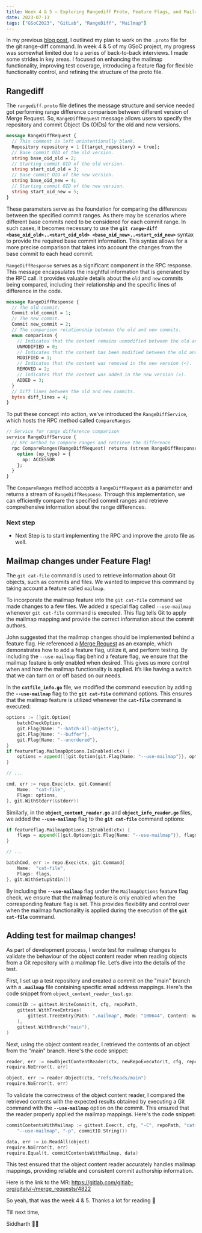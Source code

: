 ```yaml
---
title: Week 4 & 5 — Exploring Rangediff Proto, Feature Flags, and Mailmap Changes!
date: 2023-07-13
tags: ["GSoC2023", "GitLab", "RangeDiff", "Mailmap"]
---
```


In my previous [blog post](https://siddharthasthana.dev/blog/week%202%20&%203%20%E2%80%94%20taking%20first%20steps%E2%80%A6%20understanding%20and%20ca427f98363c4b87a1987f2f8e60f2f5/), I outlined my plan to work on the `.proto` file for the git range-diff command. In week 4 & 5 of my GSoC project, my progress was somewhat limited due to a series of back-to-back interviews. I made some strides in key areas. I focused on enhancing the mailmap functionality, improving test coverage, introducing a feature flag for flexible functionality control, and refining the structure of the proto file.

## Rangediff

The `rangediff.proto` file defines the message structure and service needed got performing range difference comparison between different version of Merge Request. So, `RangeDiffRequest` message allows users to specify the repository and commit Object IDs (OIDs) for the old and new versions. 

```protobuf
message RangeDiffRequest {
  // This comment is left unintentionally blank.
  Repository repository = 1 [(target_repository) = true];
  // Base commit OID of the old version.
  string base_oid_old = 2;
  // Starting commit OID of the old version.
  string start_oid_old = 3;
  // Base commit OID of the new version.
  string base_oid_new = 4;
  // Starting commit OID of the new version.
  string start_oid_new = 5;
}
```

These parameters serve as the foundation for comparing the differences between the specified commit ranges. As there may be scenarios where different base commits need to be considered for each commit range. In such cases, it becomes necessary to use the **`git range-diff <base_oid_old>..<start_oid_old> <base_oid_new>..<start_oid_new>`** syntax to provide the required base commit information. This syntax allows for a more precise comparison that takes into account the changes from the base commit to each head commit. 

`RangeDiffResponse` serves as a significant component in the RPC response. This message encapsulates the insightful information that is generated by the RPC call. It provides valuable details about the `old` and `new` commits being compared, including their relationship and the specific lines of difference in the code.

```protobuf
message RangeDiffResponse {
  // The old commit.
  Commit old_commit = 1;
  // The new commit.
  Commit new_commit = 2;
  // The comparison relationship between the old and new commits.
  enum comparison {
    // Indicates that the content remains unmodified between the old and new versions (=).
    UNMODIFIED = 0;
    // Indicates that the content has been modified between the old and new versions (!).
    MODIFIED = 1;
    // Indicates that the content was removed in the new version (<).
    REMOVED = 2;
    // Indicates that the content was added in the new version (>).
    ADDED = 3;
  }
  // Diff lines between the old and new commits.
  bytes diff_lines = 4;
}
```

To put these concept into action, we’ve introduced the `RangeDiffService`, which hosts the RPC method called `CompareRanges` 

```protobuf
// Service for range difference comparison
service RangeDiffService {
  // RPC method to compare ranges and retrieve the difference
  rpc CompareRanges(RangeDiffRequest) returns (stream RangeDiffResponse) {
    option (op_type) = {
      op: ACCESSOR
    };
  }
}
```

The `CompareRanges` method accepts a `RangeDiffRequest` as a parameter and returns a stream of `RangeDiffResponse`. Through this implementation, we can efficiently compare the specified commit ranges and retrieve comprehensive information about the range differences.

### Next step

- Next Step is to start implementing the RPC and improve the .proto file as well.

## Mailmap changes under Feature Flag!

The `git cat-file` command is used to retrieve information about Git objects, such as commits and files. We wanted to improve this command by taking account a feature called `mailmap`.

To incorporate the mailmap feature into the `git cat-file` command we made changes to a few files. We added a special flag called `--use-mailmap` whenever `git cat-file` command is executed. This flag tells Git to apply the mailmap mapping and provide the correct information about the commit authors.

John suggested that the mailmap changes should be implemented behind a feature flag. He referenced a [Merge Request](https://gitlab.com/gitlab-org/gitaly/-/merge_requests/5158) as an example, which demonstrates how to add a feature flag, utilize it, and perform testing. By including the `--use-mailmap` flag behind a feature flag, we ensure that the mailmap feature is only enabled when desired. This gives us more control when and how the mailmap functionality is applied. It’s like having a switch that we can turn on or off based on our needs.

In the **`catfile_info.go`** file, we modified the command execution by adding the **`--use-mailmap`** flag to the **`git cat-file`** command options. This ensures that the mailmap feature is utilized whenever the **`cat-file`** command is executed:

```go
options := []git.Option{
    batchCheckOption,
    git.Flag{Name: "--batch-all-objects"},
    git.Flag{Name: "--buffer"},
    git.Flag{Name: "--unordered"},
}
if featureflag.MailmapOptions.IsEnabled(ctx) {
    options = append([]git.Option{git.Flag{Name: "--use-mailmap"}}, options...)
}

// ...

cmd, err := repo.Exec(ctx, git.Command{
    Name:  "cat-file",
    Flags: options,
}, git.WithStderr(&stderr))
```

Similarly, in the **`object_content_reader.go`** and **`object_info_reader.go`** files, we added the **`--use-mailmap`** flag to the **`git cat-file`** command options:

```go
if featureflag.MailmapOptions.IsEnabled(ctx) {
    flags = append([]git.Option{git.Flag{Name: "--use-mailmap"}}, flags...)
}

// ...

batchCmd, err := repo.Exec(ctx, git.Command{
    Name:  "cat-file",
    Flags: flags,
}, git.WithSetupStdin())

```

By including the **`--use-mailmap`** flag under the `MailmapOptions` feature flag check, we ensure that the mailmap feature is only enabled when the corresponding feature flag is set. This provides flexibility and control over when the mailmap functionality is applied during the execution of the **`git cat-file`** command.

## Adding test for mailmap changes!

As part of development process, I wrote test for mailmap changes to validate the behaviour of the object content reader when reading objects from a Git repository with a mailmap file. Let’s dive into the details of the test.

First, I set up a test repository and created a commit on the "main" branch with a **`.mailmap`** file containing specific email address mappings. Here's the code snippet from `object_content_reader_test.go`:

```go
commitID := gittest.WriteCommit(t, cfg, repoPath,
    gittest.WithTreeEntries(
        gittest.TreeEntry{Path: ".mailmap", Mode: "100644", Content: mailmapContents},
    ),
    gittest.WithBranch("main"),
)
```

Next, using the object content reader, I retrieved the contents of an object from the "main" branch. Here's the code snippet:

```go
reader, err := newObjectContentReader(ctx, newRepoExecutor(t, cfg, repoProto), nil)
require.NoError(t, err)

object, err := reader.Object(ctx, "refs/heads/main")
require.NoError(t, err)
```

To validate the correctness of the object content reader, I compared the retrieved contents with the expected results obtained by executing a Git command with the **`--use-mailmap`** option on the commit. This ensured that the reader properly applied the mailmap mappings. Here's the code snippet:

```go
commitContentsWithMailmap := gittest.Exec(t, cfg, "-C", repoPath, "cat-file",
    "--use-mailmap", "-p", commitID.String())

data, err := io.ReadAll(object)
require.NoError(t, err)
require.Equal(t, commitContentsWithMailmap, data)
```

This test ensured that the object content reader accurately handles mailmap mappings, providing reliable and consistent commit authorship information.

Here is the link to the MR: https://gitlab.com/gitlab-org/gitaly/-/merge_requests/4822

So yeah, that was the week 4 & 5. Thanks a lot for reading 🙂

Till next time,

Siddharth 🖖🏻